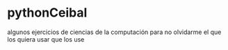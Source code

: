 # pythonCeibal
algunos ejercicios de ciencias de la computación para no olvidarme
el que los quiera usar que los use 


